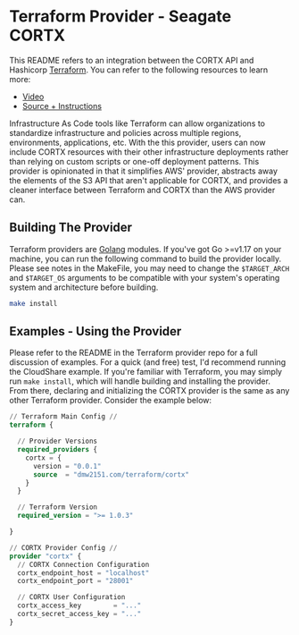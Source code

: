 # Terraform Provider - Seagate CORTX


This README refers to an integration between the CORTX API and Hashicorp [Terraform](https://www.terraform.io/). You can refer to the following resources to learn more:

- [Video](https://youtube.com/video/m3MeDl-5jKE)
- [Source + Instructions](https://github.com/DMW2151/big-pile-of-storage)

Infrastructure As Code tools like Terraform can allow organizations to standardize infrastructure and policies across multiple regions, environments, applications, etc. With the this provider, users can now include CORTX resources with their other infrastructure deployments rather than relying on custom scripts or one-off deployment patterns. This provider is opinionated in that it simplifies AWS' provider, abstracts away the elements of the S3 API that aren't applicable for CORTX, and provides a cleaner interface between Terraform and CORTX than the AWS provider can.

## Building The Provider

Terraform providers are [Golang](https://go.dev/dl/) modules. If you've got Go >=v1.17 on your machine, you can run the following command to build the provider locally. Please see notes in the MakeFile, you may need to change the `$TARGET_ARCH` and `$TARGET_OS` arguments to be compatible with your system's operating system and architecture before building.

```bash 
make install
```

## Examples - Using the Provider

Please refer to the README in the Terraform provider repo for a full discussion of examples. For a quick (and free) test, I'd recommend running the CloudShare example. If you're familiar with Terraform, you may simply run `make install`, which will handle building and installing the provider. From there, declaring and initializing the CORTX provider is the same as any other Terraform provider. Consider the example below:

```terraform
// Terraform Main Config //
terraform {

  // Provider Versions
  required_providers {
    cortx = {
      version = "0.0.1"
      source  = "dmw2151.com/terraform/cortx"
    }
  }

  // Terraform Version
  required_version = ">= 1.0.3"

}

// CORTX Provider Config //
provider "cortx" {
  // CORTX Connection Configuration 
  cortx_endpoint_host = "localhost"
  cortx_endpoint_port = "28001"

  // CORTX User Configuration
  cortx_access_key        = "..."
  cortx_secret_access_key = "..."
}
```

